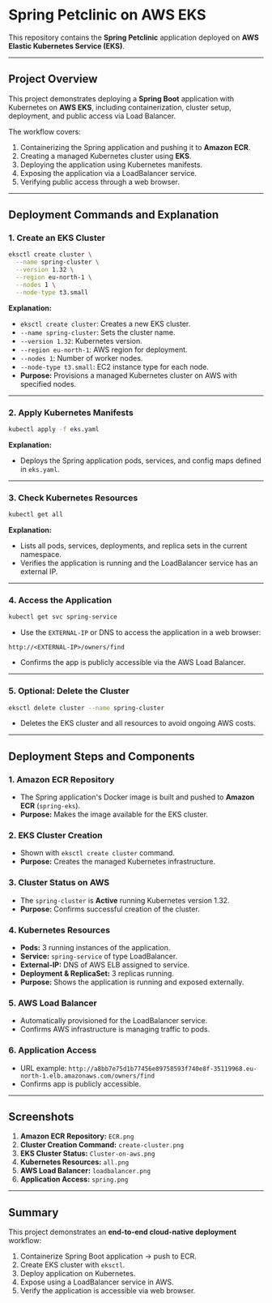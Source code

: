 # Spring Petclinic on AWS EKS

This repository contains the **Spring Petclinic** application deployed on **AWS Elastic Kubernetes Service (EKS)**.

---

## Project Overview
This project demonstrates deploying a **Spring Boot** application with Kubernetes on **AWS EKS**, including containerization, cluster setup, deployment, and public access via Load Balancer.

The workflow covers:
1. Containerizing the Spring application and pushing it to **Amazon ECR**.
2. Creating a managed Kubernetes cluster using **EKS**.
3. Deploying the application using Kubernetes manifests.
4. Exposing the application via a LoadBalancer service.
5. Verifying public access through a web browser.

---

## Deployment Commands and Explanation

### 1. Create an EKS Cluster
```bash
eksctl create cluster \
  --name spring-cluster \
  --version 1.32 \
  --region eu-north-1 \
  --nodes 1 \
  --node-type t3.small
````

**Explanation:**

* `eksctl create cluster`: Creates a new EKS cluster.
* `--name spring-cluster`: Sets the cluster name.
* `--version 1.32`: Kubernetes version.
* `--region eu-north-1`: AWS region for deployment.
* `--nodes 1`: Number of worker nodes.
* `--node-type t3.small`: EC2 instance type for each node.
* **Purpose:** Provisions a managed Kubernetes cluster on AWS with specified nodes.

---

### 2. Apply Kubernetes Manifests

```bash
kubectl apply -f eks.yaml
```

**Explanation:**

* Deploys the Spring application pods, services, and config maps defined in `eks.yaml`.

---

### 3. Check Kubernetes Resources

```bash
kubectl get all
```

**Explanation:**

* Lists all pods, services, deployments, and replica sets in the current namespace.
* Verifies the application is running and the LoadBalancer service has an external IP.

---

### 4. Access the Application

```bash
kubectl get svc spring-service
```

* Use the `EXTERNAL-IP` or DNS to access the application in a web browser:

```
http://<EXTERNAL-IP>/owners/find
```

* Confirms the app is publicly accessible via the AWS Load Balancer.

---

### 5. Optional: Delete the Cluster

```bash
eksctl delete cluster --name spring-cluster
```

* Deletes the EKS cluster and all resources to avoid ongoing AWS costs.

---

## Deployment Steps and Components

### 1. Amazon ECR Repository

* The Spring application's Docker image is built and pushed to **Amazon ECR** (`spring-eks`).
* **Purpose:** Makes the image available for the EKS cluster.

### 2. EKS Cluster Creation

* Shown with `eksctl create cluster` command.
* **Purpose:** Creates the managed Kubernetes infrastructure.

### 3. Cluster Status on AWS

* The `spring-cluster` is **Active** running Kubernetes version 1.32.
* **Purpose:** Confirms successful creation of the cluster.

### 4. Kubernetes Resources

* **Pods:** 3 running instances of the application.
* **Service:** `spring-service` of type LoadBalancer.
* **External-IP:** DNS of AWS ELB assigned to service.
* **Deployment & ReplicaSet:** 3 replicas running.
* **Purpose:** Shows the application is running and exposed externally.

### 5. AWS Load Balancer

* Automatically provisioned for the LoadBalancer service.
* Confirms AWS infrastructure is managing traffic to pods.

### 6. Application Access

* URL example: `http://a8bb7e75d1b77456e89758593f740e8f-35119968.eu-north-1.elb.amazonaws.com/owners/find`
* Confirms app is publicly accessible.

---

## Screenshots

1. **Amazon ECR Repository:** `ECR.png`
2. **Cluster Creation Command:** `create-cluster.png`
3. **EKS Cluster Status:** `Cluster-on-aws.png`
4. **Kubernetes Resources:** `all.png`
5. **AWS Load Balancer:** `loadbalancer.png`
6. **Application Access:** `spring.png`

---

## Summary

This project demonstrates an **end-to-end cloud-native deployment** workflow:

1. Containerize Spring Boot application → push to ECR.
2. Create EKS cluster with `eksctl`.
3. Deploy application on Kubernetes.
4. Expose using a LoadBalancer service in AWS.
5. Verify the application is accessible via web browser.

```
